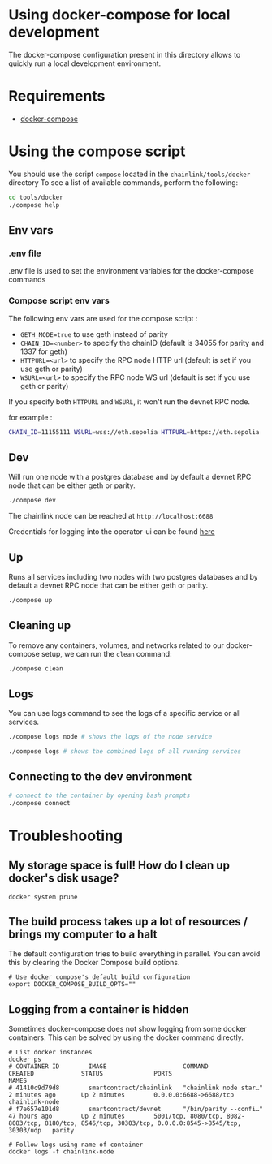 # Using docker-compose for local development

The docker-compose configuration present in this directory allows to quickly run a local development environment.

# Requirements

- [docker-compose](https://docs.docker.com/compose/install/)

# Using the compose script

You should use the script `compose` located in the `chainlink/tools/docker` directory
To see a list of available commands, perform the following:

```sh
cd tools/docker
./compose help
```

## Env vars

### .env file
.env file is used to set the environment variables for the docker-compose commands

### Compose script env vars
The following env vars are used for the compose script :
- `GETH_MODE=true` to use geth instead of parity
- `CHAIN_ID=<number>` to specify the chainID (default is 34055 for parity and 1337 for geth)
- `HTTPURL=<url>` to specify the RPC node HTTP url (default is set if you use geth or parity)
- `WSURL=<url>` to specify the RPC node WS url (default is set if you use geth or parity)

If you specify both `HTTPURL` and `WSURL`, it won't run the devnet RPC node.

for example :
```sh
CHAIN_ID=11155111 WSURL=wss://eth.sepolia HTTPURL=https://eth.sepolia ./compose dev
```

## Dev

Will run one node with a postgres database and by default a devnet RPC node that can be either geth or parity.

```sh
./compose dev
```

The chainlink node can be reached at `http://localhost:6688`

Credentials for logging into the operator-ui can be found [here](../../tools/secrets/apicredentials)

## Up

Runs all services including two nodes with two postgres databases and by default a devnet RPC node that can be either geth or parity.

```sh
./compose up
```

## Cleaning up

To remove any containers, volumes, and networks related to our docker-compose setup, we can run the `clean` command:

```sh
./compose clean
```

## Logs

You can use logs command to see the logs of a specific service or all services.

```sh
./compose logs node # shows the logs of the node service
```

```sh
./compose logs # shows the combined logs of all running services
```

## Connecting to the dev environment

```sh
# connect to the container by opening bash prompts
./compose connect
```

# Troubleshooting

## My storage space is full! How do I clean up docker's disk usage?

```
docker system prune
```

## The build process takes up a lot of resources / brings my computer to a halt

The default configuration tries to build everything in parallel. You can avoid this by clearing the Docker Compose build options.

```
# Use docker compose's default build configuration
export DOCKER_COMPOSE_BUILD_OPTS=""
```

## Logging from a container is hidden

Sometimes docker-compose does not show logging from some docker containers. This can be solved by using the docker command directly.

```
# List docker instances
docker ps
# CONTAINER ID        IMAGE                     COMMAND                  CREATED             STATUS              PORTS                                                                                                 NAMES
# 41410c9d79d8        smartcontract/chainlink   "chainlink node star…"   2 minutes ago       Up 2 minutes        0.0.0.0:6688->6688/tcp                                                                                chainlink-node
# f7e657e101d8        smartcontract/devnet      "/bin/parity --confi…"   47 hours ago        Up 2 minutes        5001/tcp, 8080/tcp, 8082-8083/tcp, 8180/tcp, 8546/tcp, 30303/tcp, 0.0.0.0:8545->8545/tcp, 30303/udp   parity

# Follow logs using name of container
docker logs -f chainlink-node
```
